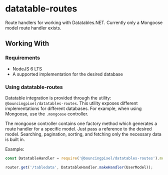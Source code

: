 # datatable-routes

Route handlers for working with Datatables.NET.
Currently only a Mongoose model route handler exists.

## Working With

### Requirements

- NodeJS 6 LTS
- A supported implementation for the desired database

### Using datatable-routes

Datatable integration is provided through the utility: `@bouncingpixel/datatables-routes`.
This utility exposes different implementations for different databases.
For example, when using Mongoose, use the `.mongoose` controller.

The mongoose controller contains one factory method which generates a route handler for a specific model.
Just pass a reference to the desired model.
Searching, pagination, sorting, and fetching only the necessary data is built in.

Example:

```js
const DatatableHandler = require('@bouncingpixel/datatables-routes').mongoose;

router.get('/tabledata', DatatableHandler.makeHandler(UserModel));
```
